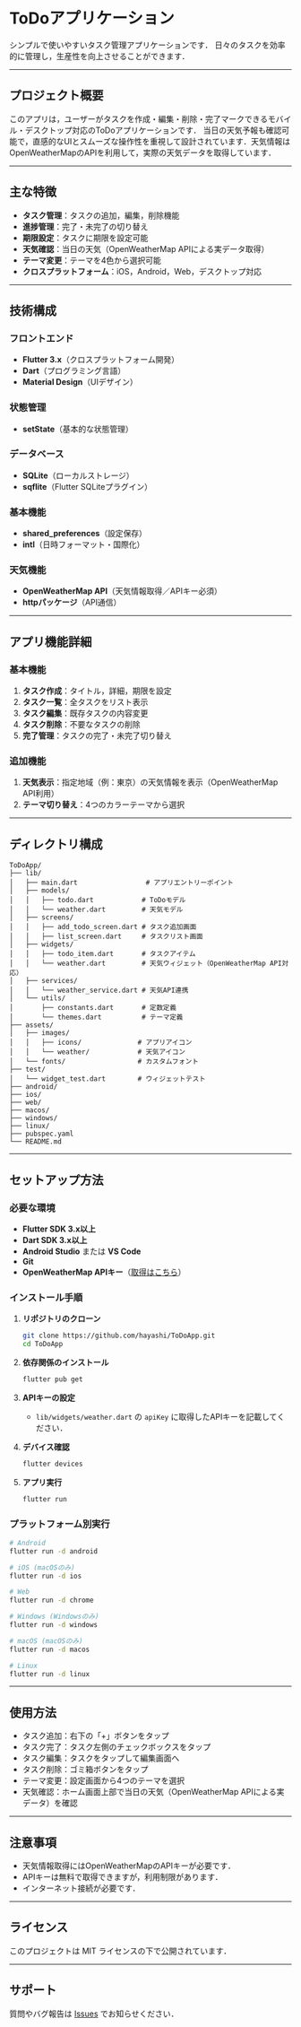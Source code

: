 # ToDoアプリケーション

シンプルで使いやすいタスク管理アプリケーションです．
日々のタスクを効率的に管理し，生産性を向上させることができます．

---

## プロジェクト概要

このアプリは，ユーザーがタスクを作成・編集・削除・完了マークできるモバイル・デスクトップ対応のToDoアプリケーションです．
当日の天気予報も確認可能で，直感的なUIとスムーズな操作性を重視して設計されています．天気情報はOpenWeatherMapのAPIを利用して，実際の天気データを取得しています．

---

## 主な特徴

- **タスク管理**：タスクの追加，編集，削除機能
- **進捗管理**：完了・未完了の切り替え
- **期限設定**：タスクに期限を設定可能
- **天気確認**：当日の天気（OpenWeatherMap APIによる実データ取得）
- **テーマ変更**：テーマを4色から選択可能
- **クロスプラットフォーム**：iOS，Android，Web，デスクトップ対応

---

## 技術構成

### フロントエンド
- **Flutter 3.x**（クロスプラットフォーム開発）
- **Dart**（プログラミング言語）
- **Material Design**（UIデザイン）

### 状態管理
- **setState**（基本的な状態管理）

### データベース
- **SQLite**（ローカルストレージ）
- **sqflite**（Flutter SQLiteプラグイン）

### 基本機能
- **shared_preferences**（設定保存）
- **intl**（日時フォーマット・国際化）

### 天気機能
- **OpenWeatherMap API**（天気情報取得／APIキー必須）
- **httpパッケージ**（API通信）

---

## アプリ機能詳細

### 基本機能
1. **タスク作成**：タイトル，詳細，期限を設定
2. **タスク一覧**：全タスクをリスト表示
3. **タスク編集**：既存タスクの内容変更
4. **タスク削除**：不要なタスクの削除
5. **完了管理**：タスクの完了・未完了切り替え

### 追加機能
1. **天気表示**：指定地域（例：東京）の天気情報を表示（OpenWeatherMap API利用）
2. **テーマ切り替え**：4つのカラーテーマから選択

---

## ディレクトリ構成

```
ToDoApp/
├── lib/
│   ├── main.dart                 # アプリエントリーポイント
│   ├── models/
│   │   ├── todo.dart            # ToDoモデル
│   │   └── weather.dart         # 天気モデル
│   ├── screens/
│   │   ├── add_todo_screen.dart # タスク追加画面
│   │   ├── list_screen.dart     # タスクリスト画面
│   ├── widgets/
│   │   ├── todo_item.dart       # タスクアイテム
│   │   └── weather.dart         # 天気ウィジェット（OpenWeatherMap API対応）
│   ├── services/
│   │   └── weather_service.dart # 天気API連携
│   └── utils/
│       ├── constants.dart       # 定数定義
│       └── themes.dart          # テーマ定義
├── assets/
│   ├── images/
│   │   ├── icons/              # アプリアイコン
│   │   └── weather/            # 天気アイコン
│   └── fonts/                  # カスタムフォント
├── test/
│   └── widget_test.dart        # ウィジェットテスト
├── android/
├── ios/
├── web/
├── macos/
├── windows/
├── linux/
├── pubspec.yaml
└── README.md
```

---

## セットアップ方法

### 必要な環境
- **Flutter SDK 3.x以上**
- **Dart SDK 3.x以上**
- **Android Studio** または **VS Code**
- **Git**
- **OpenWeatherMap APIキー**（[取得はこちら](https://openweathermap.org/api)）

### インストール手順

1. **リポジトリのクローン**
   ```bash
   git clone https://github.com/hayashi/ToDoApp.git
   cd ToDoApp
   ```

2. **依存関係のインストール**
   ```bash
   flutter pub get
   ```

3. **APIキーの設定**
   - `lib/widgets/weather.dart` の `apiKey` に取得したAPIキーを記載してください．

4. **デバイス確認**
   ```bash
   flutter devices
   ```

5. **アプリ実行**
   ```bash
   flutter run
   ```

### プラットフォーム別実行

```bash
# Android
flutter run -d android

# iOS (macOSのみ)
flutter run -d ios

# Web
flutter run -d chrome

# Windows (Windowsのみ)
flutter run -d windows

# macOS (macOSのみ)
flutter run -d macos

# Linux
flutter run -d linux
```

---

## 使用方法

- タスク追加：右下の「+」ボタンをタップ
- タスク完了：タスク左側のチェックボックスをタップ
- タスク編集：タスクをタップして編集画面へ
- タスク削除：ゴミ箱ボタンをタップ
- テーマ変更：設定画面から4つのテーマを選択
- 天気確認：ホーム画面上部で当日の天気（OpenWeatherMap APIによる実データ）を確認

---

## 注意事項

- 天気情報取得にはOpenWeatherMapのAPIキーが必要です．
- APIキーは無料で取得できますが，利用制限があります．
- インターネット接続が必要です．

---

## ライセンス

このプロジェクトは MIT ライセンスの下で公開されています．

---

## サポート

質問やバグ報告は [Issues](../../issues) でお知らせください．
